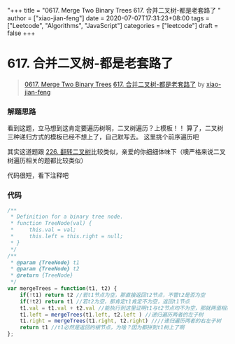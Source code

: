 "+++
title = "0617. Merge Two Binary Trees 617. 合并二叉树-都是老套路了 "
author = ["xiao-jian-feng"]
date = 2020-07-07T17:31:23+08:00
tags = ["Leetcode", "Algorithms", "JavaScript"]
categories = ["leetcode"]
draft = false
+++

# 617. 合并二叉树-都是老套路了

> [0617. Merge Two Binary Trees](https://leetcode-cn.com/problems/merge-two-binary-trees/)
> [617. 合并二叉树-都是老套路了](https://leetcode-cn.com/problems/merge-two-binary-trees/solution/617-he-bing-er-cha-shu-du-shi-lao-tao-lu-liao-by-x/) by [xiao-jian-feng](https://leetcode-cn.com/u/xiao-jian-feng/)

### 解题思路
看到这题，立马想到这肯定要遍历树啊，二叉树遍历？上模板！！
算了，二叉树三种递归方式的模板已经不想上了，自己默写去。
这里挑个前序遍历吧

其实这道题跟 [226. 翻转二叉树](https://leetcode-cn.com/problems/invert-binary-tree/)比较类似，亲爱的你细细体味下（噢严格来说二叉树遍历相关的题都比较类似）

代码很短，看下注释吧

### 代码

```javascript
/**
 * Definition for a binary tree node.
 * function TreeNode(val) {
 *     this.val = val;
 *     this.left = this.right = null;
 * }
 */
/**
 * @param {TreeNode} t1
 * @param {TreeNode} t2
 * @return {TreeNode}
 */
var mergeTrees = function(t1, t2) {
    if(!t1) return t2 //若t1节点为空，那直接返回t2节点，不管t2是否为空
    if(!t2) return t1 //若t2为空，那肯定t1肯定不为空，返回t1节点
    t1.val = t1.val + t2.val //能执行到这里证明t1与t2节点均不为空，那就两值相加，替换t1原来的值
    t1.left = mergeTrees(t1.left, t2.left ) //递归遍历两者的左子树
    t1.right = mergeTrees(t1.right, t2.right) ////递归遍历两者的右左子树
    return t1 //t1必然是返回的根节点，为啥？因为都拼到t1树上了啊
};
```